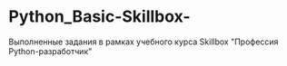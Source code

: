 # Python_Basic-Skillbox-
Выполненные задания в рамках учебного курса Skillbox "Профессия Python-разработчик"
